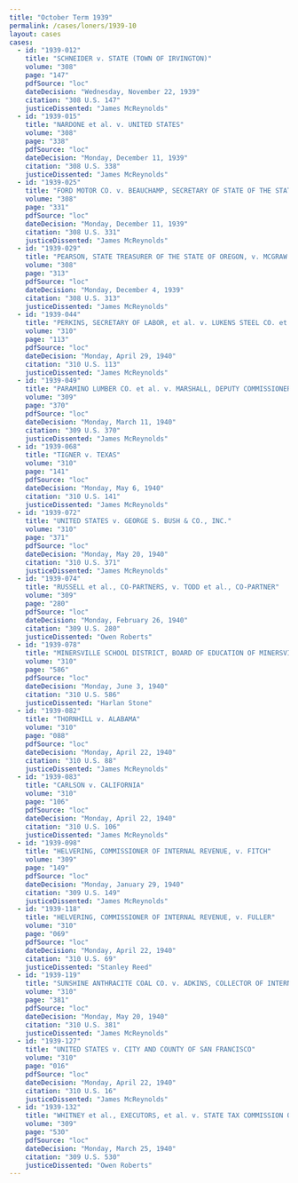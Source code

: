 ```yaml
---
title: "October Term 1939"
permalink: /cases/loners/1939-10
layout: cases
cases:
  - id: "1939-012"
    title: "SCHNEIDER v. STATE (TOWN OF IRVINGTON)"
    volume: "308"
    page: "147"
    pdfSource: "loc"
    dateDecision: "Wednesday, November 22, 1939"
    citation: "308 U.S. 147"
    justiceDissented: "James McReynolds"
  - id: "1939-015"
    title: "NARDONE et al. v. UNITED STATES"
    volume: "308"
    page: "338"
    pdfSource: "loc"
    dateDecision: "Monday, December 11, 1939"
    citation: "308 U.S. 338"
    justiceDissented: "James McReynolds"
  - id: "1939-025"
    title: "FORD MOTOR CO. v. BEAUCHAMP, SECRETARY OF STATE OF THE STATE OF TEXAS, et al."
    volume: "308"
    page: "331"
    pdfSource: "loc"
    dateDecision: "Monday, December 11, 1939"
    citation: "308 U.S. 331"
    justiceDissented: "James McReynolds"
  - id: "1939-029"
    title: "PEARSON, STATE TREASURER OF THE STATE OF OREGON, v. MCGRAW et al., EXECUTOR"
    volume: "308"
    page: "313"
    pdfSource: "loc"
    dateDecision: "Monday, December 4, 1939"
    citation: "308 U.S. 313"
    justiceDissented: "James McReynolds"
  - id: "1939-044"
    title: "PERKINS, SECRETARY OF LABOR, et al. v. LUKENS STEEL CO. et al."
    volume: "310"
    page: "113"
    pdfSource: "loc"
    dateDecision: "Monday, April 29, 1940"
    citation: "310 U.S. 113"
    justiceDissented: "James McReynolds"
  - id: "1939-049"
    title: "PARAMINO LUMBER CO. et al. v. MARSHALL, DEPUTY COMMISSIONER, et al."
    volume: "309"
    page: "370"
    pdfSource: "loc"
    dateDecision: "Monday, March 11, 1940"
    citation: "309 U.S. 370"
    justiceDissented: "James McReynolds"
  - id: "1939-068"
    title: "TIGNER v. TEXAS"
    volume: "310"
    page: "141"
    pdfSource: "loc"
    dateDecision: "Monday, May 6, 1940"
    citation: "310 U.S. 141"
    justiceDissented: "James McReynolds"
  - id: "1939-072"
    title: "UNITED STATES v. GEORGE S. BUSH & CO., INC."
    volume: "310"
    page: "371"
    pdfSource: "loc"
    dateDecision: "Monday, May 20, 1940"
    citation: "310 U.S. 371"
    justiceDissented: "James McReynolds"
  - id: "1939-074"
    title: "RUSSELL et al., CO-PARTNERS, v. TODD et al., CO-PARTNER"
    volume: "309"
    page: "280"
    pdfSource: "loc"
    dateDecision: "Monday, February 26, 1940"
    citation: "309 U.S. 280"
    justiceDissented: "Owen Roberts"
  - id: "1939-078"
    title: "MINERSVILLE SCHOOL DISTRICT, BOARD OF EDUCATION OF MINERSVILLE SCHOOL DISTRICT, et al. v. GOBITIS et al."
    volume: "310"
    page: "586"
    pdfSource: "loc"
    dateDecision: "Monday, June 3, 1940"
    citation: "310 U.S. 586"
    justiceDissented: "Harlan Stone"
  - id: "1939-082"
    title: "THORNHILL v. ALABAMA"
    volume: "310"
    page: "088"
    pdfSource: "loc"
    dateDecision: "Monday, April 22, 1940"
    citation: "310 U.S. 88"
    justiceDissented: "James McReynolds"
  - id: "1939-083"
    title: "CARLSON v. CALIFORNIA"
    volume: "310"
    page: "106"
    pdfSource: "loc"
    dateDecision: "Monday, April 22, 1940"
    citation: "310 U.S. 106"
    justiceDissented: "James McReynolds"
  - id: "1939-098"
    title: "HELVERING, COMMISSIONER OF INTERNAL REVENUE, v. FITCH"
    volume: "309"
    page: "149"
    pdfSource: "loc"
    dateDecision: "Monday, January 29, 1940"
    citation: "309 U.S. 149"
    justiceDissented: "James McReynolds"
  - id: "1939-118"
    title: "HELVERING, COMMISSIONER OF INTERNAL REVENUE, v. FULLER"
    volume: "310"
    page: "069"
    pdfSource: "loc"
    dateDecision: "Monday, April 22, 1940"
    citation: "310 U.S. 69"
    justiceDissented: "Stanley Reed"
  - id: "1939-119"
    title: "SUNSHINE ANTHRACITE COAL CO. v. ADKINS, COLLECTOR OF INTERNAL REVENUE"
    volume: "310"
    page: "381"
    pdfSource: "loc"
    dateDecision: "Monday, May 20, 1940"
    citation: "310 U.S. 381"
    justiceDissented: "James McReynolds"
  - id: "1939-127"
    title: "UNITED STATES v. CITY AND COUNTY OF SAN FRANCISCO"
    volume: "310"
    page: "016"
    pdfSource: "loc"
    dateDecision: "Monday, April 22, 1940"
    citation: "310 U.S. 16"
    justiceDissented: "James McReynolds"
  - id: "1939-132"
    title: "WHITNEY et al., EXECUTORS, et al. v. STATE TAX COMMISSION OF NEW YORK"
    volume: "309"
    page: "530"
    pdfSource: "loc"
    dateDecision: "Monday, March 25, 1940"
    citation: "309 U.S. 530"
    justiceDissented: "Owen Roberts"
---
```

